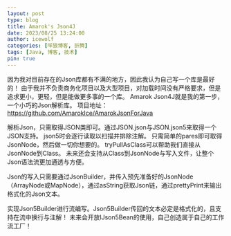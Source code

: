 ```yaml
---
layout: post
type: blog
title: Amarok's Json4J
date: 2023/08/25 13:24:00
author: icewolf
categories: [咩狼博客, 折腾]
tags: [Java, 博客, 技术]
pin: true
---
```



因为我对目前存在的Json库都有不满的地方，因此我认为自己写一个库是最好的！
由于我并不负责商务化项目以及大型项目，对加载时间没有严格要求，但是追求更小，更轻，但是能做更多事的一个库。
Amarok Json4J就是我的第一步，一个小巧的Json解析库。
项目地址：https://github.com/AmarokIce/AmarokJsonForJava

解析Json，只需取得JSON类即可。通过JSON.json与JSON.json5来取得一个JSON支持。
json5时会逐行读取以扫描并排除注解。
只需简单的pares即可取得JsonNode，然后做一切你想要的。
tryPullAsClass可以帮助我们直接从JsonNode到Class。
未来还会支持从Class到JsonNode与写入文件，让整个Json语法流更加通透与方便。

Json的写入只需要通过JsonBuilder，并传入预先准备好的JsonNode（ArrayNode或MapNode），通过asString获取Json链，通过prettyPrint来输出格式化的Json文本。

实现Json5Builder进行流编写。Json5Builder传回的文本必定是格式化的，且支持在流中换行与注解！
未来会开放IJson5Bean的使用，自己创造属于自己的工作流工厂！

